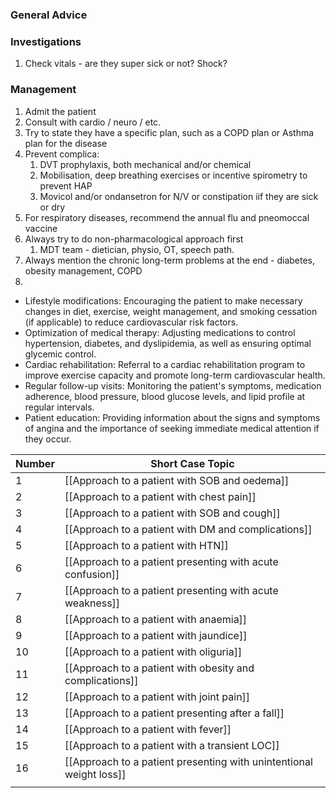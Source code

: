 ### General Advice


### Investigations
1. Check vitals - are they super sick or not? Shock?

### Management
1. Admit the patient 
2. Consult with cardio / neuro / etc.
3. Try to state they have a specific plan, such as a COPD plan or Asthma plan for the disease
4. Prevent complica:
	1. DVT prophylaxis, both mechanical and/or chemical
	2. Mobilisation, deep breathing exercises or incentive spirometry to prevent HAP
	3. Movicol and/or ondansetron for N/V or constipation iif they are sick or dry
5. For respiratory diseases, recommend the annual flu and pneomoccal vaccine
6. Always try to do non-pharmacological approach first
	1. MDT team - dietician, physio, OT, speech path.
7. Always mention the chronic long-term problems at the end - diabetes, obesity management, COPD 
8. 
-   Lifestyle modifications: Encouraging the patient to make necessary changes in diet, exercise, weight management, and smoking cessation (if applicable) to reduce cardiovascular risk factors.
-   Optimization of medical therapy: Adjusting medications to control hypertension, diabetes, and dyslipidemia, as well as ensuring optimal glycemic control.
-   Cardiac rehabilitation: Referral to a cardiac rehabilitation program to improve exercise capacity and promote long-term cardiovascular health.
-   Regular follow-up visits: Monitoring the patient's symptoms, medication adherence, blood pressure, blood glucose levels, and lipid profile at regular intervals.
-   Patient education: Providing information about the signs and symptoms of angina and the importance of seeking immediate medical attention if they occur.

| Number | Short Case Topic                                                    |
| ------ | ------------------------------------------------------------------- |
| 1      | [[Approach to a patient with SOB and oedema]]                       |
| 2      | [[Approach to a patient with chest pain]]                           |
| 3      | [[Approach to a patient with SOB and cough]]                        |
| 4      | [[Approach to a patient with DM and complications]]                 |
| 5      | [[Approach to a patient with HTN]]                                  |
| 6      |[[Approach to a patient presenting with acute confusion]]|
| 7      | [[Approach to a patient presenting with acute weakness]]            |
| 8      |[[Approach to a patient with anaemia]]|
| 9      | [[Approach to a patient with jaundice]]                             |
| 10     | [[Approach to a patient with oliguria]]                             |
| 11     | [[Approach to a patient with obesity and complications]]            |
| 12     | [[Approach to a patient with joint pain]]                           |
| 13     | [[Approach to a patient presenting after a fall]]                   |
| 14     |[[Approach to a patient with fever]]|
| 15     |[[Approach to a patient with a transient LOC]] |
| 16     | [[Approach to a patient presenting with unintentional weight loss]] |
|        |                                                                     |
